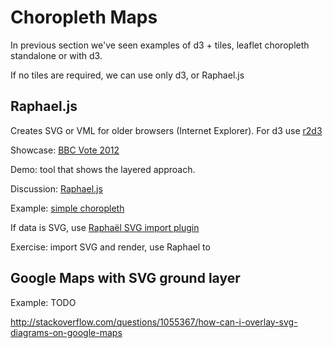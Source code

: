 # Choropleth Maps

In previous section we've seen examples of d3 + tiles, leaflet choropleth standalone or with d3.

If no tiles are required, we can use only d3, or Raphael.js

## Raphael.js

Creates SVG or VML for older browsers (Internet Explorer). For d3 use [r2d3](https://github.com/mhemesath/r2d3/)

Showcase: [BBC Vote 2012](http://www.bbc.co.uk/news/special/vote2012/council/gb.stm)

Demo: tool that shows the layered approach.

Discussion: [Raphael.js](http://raphaeljs.com)

Example: [simple choropleth](http://raphaeljs.com/australia.html)

If data is SVG, use [Raphaël SVG import plugin](https://github.com/crccheck/raphael-svg-import-classic)

Exercise: import SVG and render, use Raphael to 

## Google Maps with SVG ground layer

Example: TODO

http://stackoverflow.com/questions/1055367/how-can-i-overlay-svg-diagrams-on-google-maps

